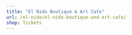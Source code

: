 ```yaml
---
title: "El Nido Boutique & Art Cafe"
url: /el-nido/el-nido-boutique-und-art-cafe/
shop: Tickets
---
```

